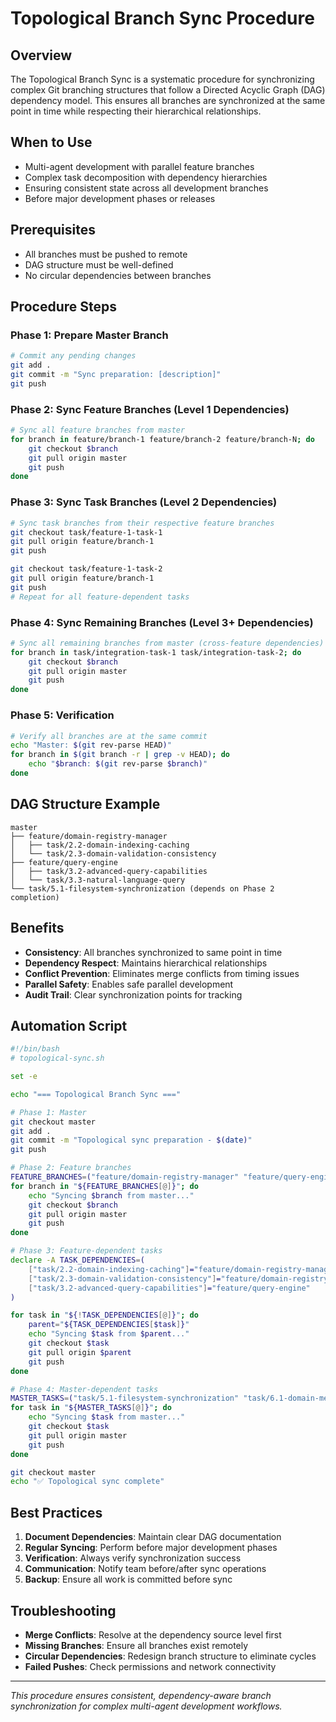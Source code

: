 # Topological Branch Sync Procedure

## Overview
The Topological Branch Sync is a systematic procedure for synchronizing complex Git branching structures that follow a Directed Acyclic Graph (DAG) dependency model. This ensures all branches are synchronized at the same point in time while respecting their hierarchical relationships.

## When to Use
- Multi-agent development with parallel feature branches
- Complex task decomposition with dependency hierarchies
- Ensuring consistent state across all development branches
- Before major development phases or releases

## Prerequisites
- All branches must be pushed to remote
- DAG structure must be well-defined
- No circular dependencies between branches

## Procedure Steps

### Phase 1: Prepare Master Branch
```bash
# Commit any pending changes
git add .
git commit -m "Sync preparation: [description]"
git push
```

### Phase 2: Sync Feature Branches (Level 1 Dependencies)
```bash
# Sync all feature branches from master
for branch in feature/branch-1 feature/branch-2 feature/branch-N; do
    git checkout $branch
    git pull origin master
    git push
done
```

### Phase 3: Sync Task Branches (Level 2 Dependencies)
```bash
# Sync task branches from their respective feature branches
git checkout task/feature-1-task-1
git pull origin feature/branch-1
git push

git checkout task/feature-1-task-2
git pull origin feature/branch-1
git push
# Repeat for all feature-dependent tasks
```

### Phase 4: Sync Remaining Branches (Level 3+ Dependencies)
```bash
# Sync all remaining branches from master (cross-feature dependencies)
for branch in task/integration-task-1 task/integration-task-2; do
    git checkout $branch
    git pull origin master
    git push
done
```

### Phase 5: Verification
```bash
# Verify all branches are at the same commit
echo "Master: $(git rev-parse HEAD)"
for branch in $(git branch -r | grep -v HEAD); do
    echo "$branch: $(git rev-parse $branch)"
done
```

## DAG Structure Example
```
master
├── feature/domain-registry-manager
│   ├── task/2.2-domain-indexing-caching
│   └── task/2.3-domain-validation-consistency
├── feature/query-engine
│   ├── task/3.2-advanced-query-capabilities
│   └── task/3.3-natural-language-query
└── task/5.1-filesystem-synchronization (depends on Phase 2 completion)
```

## Benefits
- **Consistency**: All branches synchronized to same point in time
- **Dependency Respect**: Maintains hierarchical relationships
- **Conflict Prevention**: Eliminates merge conflicts from timing issues
- **Parallel Safety**: Enables safe parallel development
- **Audit Trail**: Clear synchronization points for tracking

## Automation Script
```bash
#!/bin/bash
# topological-sync.sh

set -e

echo "=== Topological Branch Sync ==="

# Phase 1: Master
git checkout master
git add .
git commit -m "Topological sync preparation - $(date)"
git push

# Phase 2: Feature branches
FEATURE_BRANCHES=("feature/domain-registry-manager" "feature/query-engine" "feature/health-monitoring")
for branch in "${FEATURE_BRANCHES[@]}"; do
    echo "Syncing $branch from master..."
    git checkout $branch
    git pull origin master
    git push
done

# Phase 3: Feature-dependent tasks
declare -A TASK_DEPENDENCIES=(
    ["task/2.2-domain-indexing-caching"]="feature/domain-registry-manager"
    ["task/2.3-domain-validation-consistency"]="feature/domain-registry-manager"
    ["task/3.2-advanced-query-capabilities"]="feature/query-engine"
)

for task in "${!TASK_DEPENDENCIES[@]}"; do
    parent="${TASK_DEPENDENCIES[$task]}"
    echo "Syncing $task from $parent..."
    git checkout $task
    git pull origin $parent
    git push
done

# Phase 4: Master-dependent tasks
MASTER_TASKS=("task/5.1-filesystem-synchronization" "task/6.1-domain-metrics-calculation")
for task in "${MASTER_TASKS[@]}"; do
    echo "Syncing $task from master..."
    git checkout $task
    git pull origin master
    git push
done

git checkout master
echo "✅ Topological sync complete"
```

## Best Practices
1. **Document Dependencies**: Maintain clear DAG documentation
2. **Regular Syncing**: Perform before major development phases
3. **Verification**: Always verify synchronization success
4. **Communication**: Notify team before/after sync operations
5. **Backup**: Ensure all work is committed before sync

## Troubleshooting
- **Merge Conflicts**: Resolve at the dependency source level first
- **Missing Branches**: Ensure all branches exist remotely
- **Circular Dependencies**: Redesign branch structure to eliminate cycles
- **Failed Pushes**: Check permissions and network connectivity

---
*This procedure ensures consistent, dependency-aware branch synchronization for complex multi-agent development workflows.*